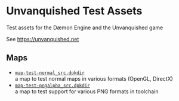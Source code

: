 Unvanquished Test Assets
========================

Test assets for the Dæmon Engine and the Unvanquished game

See https://unvanquished.net

Maps
----

- [`map-test-normal_src.dpkdir`](src/map-test-normal_src.dpkdir)  
  a map to test normal maps in various formats (OpenGL, DirectX)
- [`map-test-pngalpha_src.dpkdir`](src/map-test-pngalpha_src.dpkdir)  
  a map to test support for various PNG formats in toolchain
